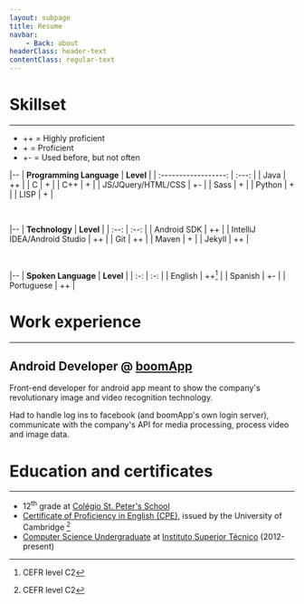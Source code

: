 ```yaml
---
layout: subpage
title: Resume
navbar:
    - Back: about
headerClass: header-text
contentClass: regular-text
---
```


# Skillset #

---

* ++ = Highly proficient
* \+ = Proficient
* +- = Used before, but not often

|--
| **Programming Language** | **Level** |
| :------------------: | :---: |
| Java | ++ |
| C | + |
| C++ | + |
| JS/JQuery/HTML/CSS | +- |
| Sass | + |
| Python | + |
| LISP | + |

<br>

|--
| **Technology** | **Level** |
| :--: | :--: |
| Android SDK | ++ |
| IntelliJ IDEA/Android Studio | ++ |
| Git | ++ |
| Maven | + |
| Jekyll | ++ |

<br>

|--
| **Spoken Language** | **Level** |
| :-: | :-: |
| English | ++[^1] |
| Spanish | +- |
| Portuguese | ++ |

# Work experience #

---

## Android Developer @ [boomApp](https://boomapp.co/) ##

Front-end developer for android app meant to show the company's revolutionary image and video recognition technology.

Had to handle log ins to facebook (and boomApp's own login server), communicate with the company's API for media processing, process video and image data.

# Education and certificates #

---

* 12<sup>th</sup> grade at [Colégio St. Peter's School](http://www.st-peters-school.com/)
* [Certificate of Proficiency in English (CPE)](http://www.cambridgeenglish.org/exams/proficiency/), issued by the University of Cambridge [^1]
* [Computer Science Undergraduate](https://fenix.tecnico.ulisboa.pt/cursos/leic-a) at [Instituto Superior Técnico](https://tecnico.ulisboa.pt/pt/) (2012-present)

[^1]: CEFR level C2